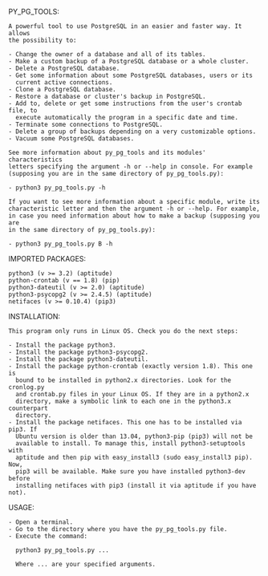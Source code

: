 
PY_PG_TOOLS:

    A powerful tool to use PostgreSQL in an easier and faster way. It allows
    the possibility to:

    - Change the owner of a database and all of its tables.
    - Make a custom backup of a PostgreSQL database or a whole cluster.
    - Delete a PostgreSQL database.
    - Get some information about some PostgreSQL databases, users or its
      current active connections.
    - Clone a PostgreSQL database.
    - Restore a database or cluster's backup in PostgreSQL.
    - Add to, delete or get some instructions from the user's crontab file, to
      execute automatically the program in a specific date and time.
    - Terminate some connections to PostgreSQL.
    - Delete a group of backups depending on a very customizable options.
    - Vacuum some PostgreSQL databases.

    See more information about py_pg_tools and its modules' characteristics
    letters specifying the argument -h or --help in console. For example
    (supposing you are in the same directory of py_pg_tools.py):

    - python3 py_pg_tools.py -h

    If you want to see more information about a specific module, write its
    characteristic letter and then the argument -h or --help. For example,
    in case you need information about how to make a backup (supposing you are
    in the same directory of py_pg_tools.py):

    - python3 py_pg_tools.py B -h

IMPORTED PACKAGES:

    python3 (v >= 3.2) (aptitude)
    python-crontab (v == 1.8) (pip)
    python3-dateutil (v >= 2.0) (aptitude)
    python3-psycopg2 (v >= 2.4.5) (aptitude)
    netifaces (v >= 0.10.4) (pip3)

INSTALLATION:

    This program only runs in Linux OS. Check you do the next steps:

    - Install the package python3.
    - Install the package python3-psycopg2.
    - Install the package python3-dateutil.
    - Install the package python-crontab (exactly version 1.8). This one is
      bound to be installed in python2.x directories. Look for the cronlog.py
      and crontab.py files in your Linux OS. If they are in a python2.x
      directory, make a symbolic link to each one in the python3.x counterpart
      directory.
    - Install the package netifaces. This one has to be installed via pip3. If
      Ubuntu version is older than 13.04, python3-pip (pip3) will not be
      available to install. To manage this, install python3-setuptools with
      aptitude and then pip with easy_install3 (sudo easy_install3 pip). Now,
      pip3 will be available. Make sure you have installed python3-dev before
      installing netifaces with pip3 (install it via aptitude if you have not).

USAGE:

    - Open a terminal.
    - Go to the directory where you have the py_pg_tools.py file.
    - Execute the command:

      python3 py_pg_tools.py ...

      Where ... are your specified arguments.
